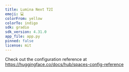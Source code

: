 ```yaml
---
title: Lumina Next T2I
emoji: 💻
colorFrom: yellow
colorTo: indigo
sdk: gradio
sdk_version: 4.31.0
app_file: app.py
pinned: false
license: mit
---
```


Check out the configuration reference at https://huggingface.co/docs/hub/spaces-config-reference
